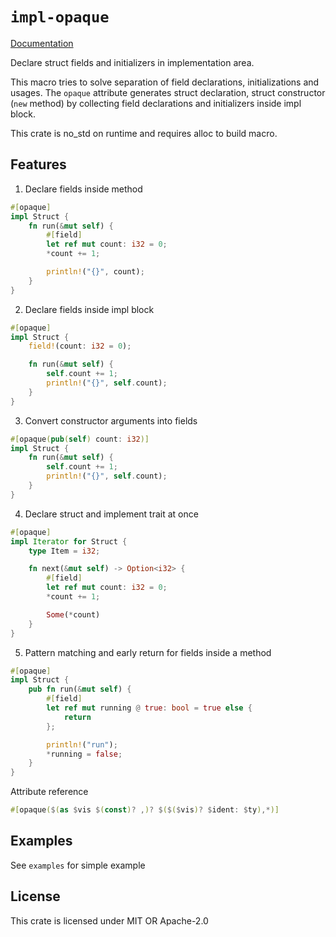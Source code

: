 # `impl-opaque`
[Documentation](https://docs.rs/impl-opaque/latest)

Declare struct fields and initializers in implementation area.

This macro tries to solve separation of field declarations, initializations and usages.
The `opaque` attribute generates struct declaration, struct constructor (`new` method) by collecting field declarations and initializers inside impl block.

This crate is no_std on runtime and requires alloc to build macro.

## Features
1. Declare fields inside method
```rust no_run
#[opaque]
impl Struct {
    fn run(&mut self) {
        #[field]
        let ref mut count: i32 = 0;
        *count += 1;

        println!("{}", count);
    }
}
```

2. Declare fields inside impl block
```rust no_run
#[opaque]
impl Struct {
    field!(count: i32 = 0);

    fn run(&mut self) {
        self.count += 1;
        println!("{}", self.count);
    }
}
```

3. Convert constructor arguments into fields
```rust no_run
#[opaque(pub(self) count: i32)]
impl Struct {
    fn run(&mut self) {
        self.count += 1;
        println!("{}", self.count);
    }
}
```

4. Declare struct and implement trait at once
```rust no_run
#[opaque]
impl Iterator for Struct {
    type Item = i32;

    fn next(&mut self) -> Option<i32> {
        #[field]
        let ref mut count: i32 = 0;
        *count += 1;

        Some(*count)
    }
}
```

5. Pattern matching and early return for fields inside a method
```rust no_run
#[opaque]
impl Struct {
    pub fn run(&mut self) {
        #[field]
        let ref mut running @ true: bool = true else {
            return
        };

        println!("run");
        *running = false;
    }
}
```

Attribute reference
```rust no_run
#[opaque($(as $vis $(const)? ,)? $($($vis)? $ident: $ty),*)]
```

## Examples
See `examples` for simple example

## License
This crate is licensed under MIT OR Apache-2.0
